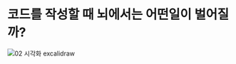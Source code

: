 # 코드를 작성할 때 뇌에서는 어떤일이 벌어질까?
![02  시각화 excalidraw](https://github.com/user-attachments/assets/488bc7c3-6938-4da1-ac5e-2280dc953758)
